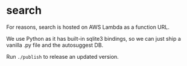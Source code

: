 # search

For reasons, search is hosted on AWS Lambda as a function URL.

We use Python as it has built-in sqlite3 bindings, so we can just ship
a vanilla .py file and the autosuggest DB.

Run `./publish` to release an updated version.
